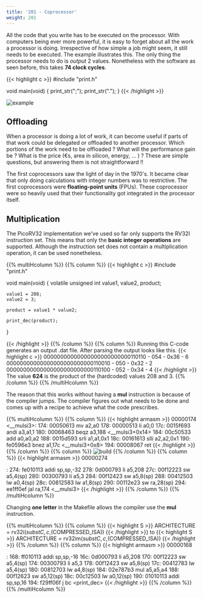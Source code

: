 ```yaml
---
title: '201 - Coprocessor'
weight: 201
---
```


All the code that you write has to be executed on the processor. With computers being ever more powerful, it is easy to forget about all the work a processor is doing. Irrespective of how simple a job might seem, it still needs to be executed. The example illustrates this. The only thing the processor needs to do is *output* 2 values. Nonetheless with the software as seen before, this takes **74 clock cycles**.

{{< highlight c >}}
#include "print.h"

void main(void) {
	print_str(";");
	print_str(".");
}
{{< /highlight >}}

![example](/img/200/example1.png)

## Offloading
When a processor is doing a lot of work, it can become useful if parts of that work could be delegated or offloaded to another processor. Which portions of the work need to be offloaded ? What will the performance gain be ? What is the price (&euro;s, area in silicon, energy, ... ) ? These are simple questions, but answering them is not straightforward !!

The first coprocessors saw the light of day in the 1970's. It became clear that only doing calculations with integer numbers was to restrictive. The first coprocessors were **floating-point units** (FPUs). These coprocessor were so heavily used that their functionality got integrated in the processor itself.


## Multiplication

The PicoRV32 implementation we've used so far only supports the RV32I instruction set. This means that only the **basic integer operations** are supported. Although the instruction set does not contain a multiplication operation, it can be used nonetheless.

{{% multiHcolumn %}}
{{% column %}}
{{< highlight c >}}
#include "print.h"

void main(void) {
	volatile unsigned int value1, value2, product;

	value1 = 208;
	value2 = 3;

	product = value1 * value2;

	print_dec(product);
}

{{< /highlight >}}
{{% /column %}}
{{% column %}}
Running this C-code generates an output .dat file. After parsing the output looks like this.
{{< highlight c >}}
00000000000000000000000000110110 - 054 - 0x36 - 6
00000000000000000000000000110010 - 050 - 0x32 - 2
00000000000000000000000000110100 - 052 - 0x34 - 4
{{< /highlight >}}
The value <b>624</b> is the product of the (hardcoded) values 208 and 3.
{{% /column %}}
{{% /multiHcolumn %}}

The reason that this works without having a **mul** instruction is because of the compiler jumps. The compiler figures out what needs to be done and comes up with a recipe to achieve what the code prescribes. 

{{% multiHcolumn %}}
{{% column %}}
{{< highlight armasm >}}
00000174 <__mulsi3>:
 174:	00050613       	mv	a2,a0
 178:	00000513       	li	a0,0
 17c:	0015f693       	andi	a3,a1,1
 180:	00068463       	beqz	a3,188 <__mulsi3+0x14>
 184:	00c50533       	add	a0,a0,a2
 188:	0015d593       	srli	a1,a1,0x1
 18c:	00161613       	slli	a2,a2,0x1
 190:	fe0596e3       	bnez	a1,17c <__mulsi3+0x8>
 194:	00008067       	ret
{{< /highlight >}}
{{% /column %}}
{{% column %}}
![build](/img/200/animation.gif)
{{% /column %}}
{{% column %}}
{{< highlight armasm >}}
00000274 <main>:
 274:	fe010113       	addi	sp,sp,-32
 278:	0d000793       	li	a5,208
 27c:	00f12223       	sw	a5,4(sp)
 280:	00300793       	li	a5,3
 284:	00f12423       	sw	a5,8(sp)
 288:	00412503       	lw	a0,4(sp)
 28c:	00812583       	lw	a1,8(sp)
 290:	00112e23       	sw	ra,28(sp)
 294:	ee1ff0ef       	jal	ra,174 <__mulsi3>
{{< /highlight >}}
{{% /column %}}
{{% /multiHcolumn %}}

Changing **one letter** in the Makefile allows the compiler use the **mul** instruction.

{{% multiHcolumn %}}
{{% column %}}
{{< highlight S >}}
ARCHITECTURE = rv32i$(subst C,c,$(COMPRESSED_ISA))
{{< /highlight >}}
to
{{< highlight S >}}
ARCHITECTURE = rv32im$(subst C,c,$(COMPRESSED_ISA))
{{< /highlight >}}
{{% /column %}}
{{% column %}}
{{< highlight armasm >}}
00000168 <main>:
 168:	ff010113          	addi	sp,sp,-16
 16c:	0d000793          	li	a5,208
 170:	00f12223          	sw	a5,4(sp)
 174:	00300793          	li	a5,3
 178:	00f12423          	sw	a5,8(sp)
 17c:	00412783          	lw	a5,4(sp)
 180:	00812703          	lw	a4,8(sp)
 184:	02e787b3          	mul	a5,a5,a4
 188:	00f12623          	sw	a5,12(sp)
 18c:	00c12503          	lw	a0,12(sp)
 190:	01010113          	addi	sp,sp,16
 194:	f29ff06f          	j	bc <print_dec>
{{< /highlight >}}
{{% /column %}}
{{% /multiHcolumn %}}
